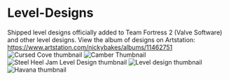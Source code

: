 # Level-Designs
Shipped level designs officially added to Team Fortress 2 (Valve Software) and other level designs.
View the album of designs on Artstation: https://www.artstation.com/nickybakes/albums/11462751 \
![Cursed Cove thumbnail](https://cdna.artstation.com/p/assets/covers/images/075/426/496/smaller_square/nick-baker-nick-baker-thumbnail.jpg?1714539777) ![Camber Thumbnail](https://cdnb.artstation.com/p/assets/covers/images/070/234/053/smaller_square/nick-baker-nick-baker-thumbnail.jpg?1702048655) ![Steel Heel Jam Level Design thumbnail](https://cdna.artstation.com/p/assets/covers/images/057/963/378/smaller_square/nick-baker-nick-baker-thumbnail.jpg?1673066877) ![Level design thumbnail](https://cdnb.artstation.com/p/assets/covers/images/058/105/619/smaller_square/nick-baker-nick-baker-thumbnail.jpg?1673391454) ![Havana thumbnail](https://cdnb.artstation.com/p/assets/covers/images/058/020/275/smaller_square/nick-baker-nick-baker-thumbnail.jpg?1673220155)
